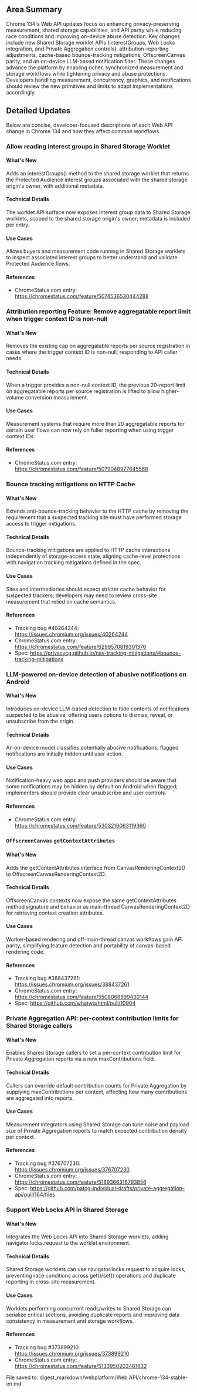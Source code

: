 ## Area Summary

Chrome 134's Web API updates focus on enhancing privacy-preserving measurement, shared storage capabilities, and API parity while reducing race conditions and improving on-device abuse detection. Key changes include new Shared Storage worklet APIs (interestGroups, Web Locks integration, and Private Aggregation controls), attribution-reporting adjustments, cache-based bounce-tracking mitigations, OffscreenCanvas parity, and an on-device LLM-based notification filter. These changes advance the platform by enabling richer, synchronized measurement and storage workflows while tightening privacy and abuse protections. Developers handling measurement, concurrency, graphics, and notifications should review the new primitives and limits to adapt implementations accordingly.

## Detailed Updates

Below are concise, developer-focused descriptions of each Web API change in Chrome 134 and how they affect common workflows.

### Allow reading interest groups in Shared Storage Worklet

#### What's New
Adds an interestGroups() method to the shared storage worklet that returns the Protected Audience interest groups associated with the shared storage origin's owner, with additional metadata.

#### Technical Details
The worklet API surface now exposes interest group data to Shared Storage worklets, scoped to the shared storage origin's owner; metadata is included per entry.

#### Use Cases
Allows buyers and measurement code running in Shared Storage worklets to inspect associated interest groups to better understand and validate Protected Audience flows.

#### References
- ChromeStatus.com entry: https://chromestatus.com/feature/5074536530444288

### Attribution reporting Feature: Remove aggregatable report limit when trigger context ID is non-null

#### What's New
Removes the existing cap on aggregatable reports per source registration in cases where the trigger context ID is non-null, responding to API caller needs.

#### Technical Details
When a trigger provides a non-null context ID, the previous 20-report limit on aggregatable reports per source registration is lifted to allow higher-volume conversion measurement.

#### Use Cases
Measurement systems that require more than 20 aggregatable reports for certain user flows can now rely on fuller reporting when using trigger context IDs.

#### References
- ChromeStatus.com entry: https://chromestatus.com/feature/5079048977645568

### Bounce tracking mitigations on HTTP Cache

#### What's New
Extends anti-bounce-tracking behavior to the HTTP cache by removing the requirement that a suspected tracking site must have performed storage access to trigger mitigations.

#### Technical Details
Bounce-tracking mitigations are applied to HTTP cache interactions independently of storage-access state, aligning cache-level protections with navigation tracking mitigations defined in the spec.

#### Use Cases
Sites and intermediaries should expect stricter cache behavior for suspected trackers; developers may need to review cross-site measurement that relied on cache semantics.

#### References
- Tracking bug #40264244: https://issues.chromium.org/issues/40264244
- ChromeStatus.com entry: https://chromestatus.com/feature/6299570819301376
- Spec: https://privacycg.github.io/nav-tracking-mitigations/#bounce-tracking-mitigations

### LLM-powered on-device detection of abusive notifications on Android

#### What's New
Introduces on-device LLM-based detection to hide contents of notifications suspected to be abusive, offering users options to dismiss, reveal, or unsubscribe from the origin.

#### Technical Details
An on-device model classifies potentially abusive notifications; flagged notifications are initially hidden until user action.

#### Use Cases
Notification-heavy web apps and push providers should be aware that some notifications may be hidden by default on Android when flagged; implementers should provide clear unsubscribe and user controls.

#### References
- ChromeStatus.com entry: https://chromestatus.com/feature/5303216063119360

### `OffscreenCanvas` `getContextAttributes`

#### What's New
Adds the getContextAttributes interface from CanvasRenderingContext2D to OffscreenCanvasRenderingContext2D.

#### Technical Details
OffscreenCanvas contexts now expose the same getContextAttributes method signature and behavior as main-thread CanvasRenderingContext2D for retrieving context creation attributes.

#### Use Cases
Worker-based rendering and off-main-thread canvas workflows gain API parity, simplifying feature detection and portability of canvas-based rendering code.

#### References
- Tracking bug #388437261: https://issues.chromium.org/issues/388437261
- ChromeStatus.com entry: https://chromestatus.com/feature/5508068999430144
- Spec: https://github.com/whatwg/html/pull/10904

### Private Aggregation API: per-context contribution limits for Shared Storage callers

#### What's New
Enables Shared Storage callers to set a per-context contribution limit for Private Aggregation reports via a new maxContributions field.

#### Technical Details
Callers can override default contribution counts for Private Aggregation by supplying maxContributions per context, affecting how many contributions are aggregated into reports.

#### Use Cases
Measurement integrators using Shared Storage can tune noise and payload size of Private Aggregation reports to match expected contribution density per context.

#### References
- Tracking bug #376707230: https://issues.chromium.org/issues/376707230
- ChromeStatus.com entry: https://chromestatus.com/feature/5189366316793856
- Spec: https://github.com/patcg-individual-drafts/private-aggregation-api/pull/164/files

### Support Web Locks API in Shared Storage

#### What's New
Integrates the Web Locks API into Shared Storage worklets, adding navigator.locks.request to the worklet environment.

#### Technical Details
Shared Storage worklets can use navigator.locks.request to acquire locks, preventing race conditions across get()/set() operations and duplicate reporting in cross-site measurement.

#### Use Cases
Worklets performing concurrent reads/writes to Shared Storage can serialize critical sections, avoiding duplicate reports and improving data consistency in measurement and storage workflows.

#### References
- Tracking bug #373899210: https://issues.chromium.org/issues/373899210
- ChromeStatus.com entry: https://chromestatus.com/feature/5133950203461632

File saved to: digest_markdown/webplatform/Web API/chrome-134-stable-en.md